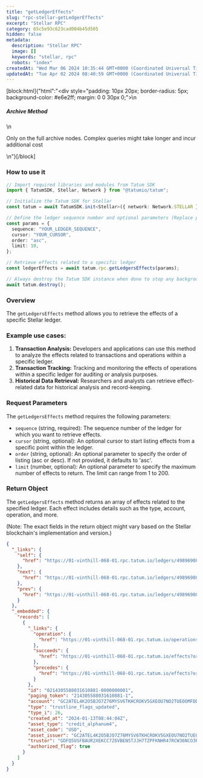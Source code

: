 ```yaml
---
title: "getLedgerEffects"
slug: "rpc-stellar-getLedgerEffects"
excerpt: "Stellar RPC"
category: 65c5e93c623cad004b45d505
hidden: false
metadata: 
  description: "Stellar RPC"
  image: []
  keywords: "stellar, rpc"
  robots: "index"
createdAt: "Wed Mar 06 2024 10:35:44 GMT+0000 (Coordinated Universal Time)"
updatedAt: "Tue Apr 02 2024 08:40:59 GMT+0000 (Coordinated Universal Time)"
---
```

[block:html]{"html":"<div style=\"padding: 10px 20px; border-radius: 5px; background-color: #e6e2ff; margin: 0 0 30px 0;\">\n  <h5>Archive Method</h5>\n  <p>Only on the full archive nodes. Complex queries might take longer and incur additional cost</p>\n</div>"}[/block]

### How to use it

```typescript
// Import required libraries and modules from Tatum SDK
import { TatumSDK, Stellar, Network } from "@tatumio/tatum";

// Initialize the Tatum SDK for Stellar
const tatum = await TatumSDK.init<Stellar>({ network: Network.STELLAR });

// Define the ledger sequence number and optional parameters (Replace placeholders with actual values and remove redundant)
const params = {
  sequence: "YOUR_LEDGER_SEQUENCE",
  cursor: "YOUR_CURSOR",
  order: "asc",
  limit: 10,
};

// Retrieve effects related to a specific ledger
const ledgerEffects = await tatum.rpc.getLedgersEffects(params);

// Always destroy the Tatum SDK instance when done to stop any background processes
await tatum.destroy();
```

### Overview

The `getLedgersEffects` method allows you to retrieve the effects of a specific Stellar ledger.

### Example use cases:

1. **Transaction Analysis:** Developers and applications can use this method to analyze the effects related to transactions and operations within a specific ledger.
2. **Transaction Tracking:** Tracking and monitoring the effects of operations within a specific ledger for auditing or analysis purposes.
3. **Historical Data Retrieval:** Researchers and analysts can retrieve effect-related data for historical analysis and record-keeping.

### Request Parameters

The `getLedgersEffects` method requires the following parameters:

- `sequence` (string, required): The sequence number of the ledger for which you want to retrieve effects.
- `cursor` (string, optional): An optional cursor to start listing effects from a specific point within the ledger.
- `order` (string, optional): An optional parameter to specify the order of listing (asc or desc). If not provided, it defaults to 'asc'.
- `limit` (number, optional): An optional parameter to specify the maximum number of effects to return. The limit can range from 1 to 200.

### Return Object

The `getLedgersEffects` method returns an array of effects related to the specified ledger. Each effect includes details such as the type, account, operation, and more.

(Note: The exact fields in the return object might vary based on the Stellar blockchain's implementation and version.)

```json
{
  "_links": {
    "self": {
      "href": "https://01-vinthill-068-01.rpc.tatum.io/ledgers/49896908/effects?cursor=&limit=10&order=asc"
    },
    "next": {
      "href": "https://01-vinthill-068-01.rpc.tatum.io/ledgers/49896908/effects?cursor=214305588031623169-6&limit=10&order=asc"
    },
    "prev": {
      "href": "https://01-vinthill-068-01.rpc.tatum.io/ledgers/49896908/effects?cursor=214305588031610881-1&limit=10&order=desc"
    }
  },
  "_embedded": {
    "records": [
      {
        "_links": {
          "operation": {
            "href": "https://01-vinthill-068-01.rpc.tatum.io/operations/214305588031610881"
          },
          "succeeds": {
            "href": "https://01-vinthill-068-01.rpc.tatum.io/effects?order=desc&cursor=214305588031610881-1"
          },
          "precedes": {
            "href": "https://01-vinthill-068-01.rpc.tatum.io/effects?order=asc&cursor=214305588031610881-1"
          }
        },
        "id": "0214305588031610881-0000000001",
        "paging_token": "214305588031610881-1",
        "account": "GC2ATEL4K2O5BJO7Z76MYSV6TKHCROKV5GXEOU7NO2TUEOOMFDDIPWID",
        "type": "trustline_flags_updated",
        "type_i": 26,
        "created_at": "2024-01-13T08:44:04Z",
        "asset_type": "credit_alphanum4",
        "asset_code": "USD",
        "asset_issuer": "GC2ATEL4K2O5BJO7Z76MYSV6TKHCROKV5GXEOU7NO2TUEOOMFDDIPWID",
        "trustor": "GDFQ5USFBAUR2XEKCC7Z6VBEN5TJJH7TZPFKNHR47RCW36NCO3RQ5U5T",
        "authorized_flag": true
      }
    ]
  }
}
```
